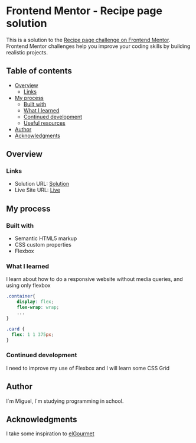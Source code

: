 # Frontend Mentor - Recipe page solution

This is a solution to the [Recipe page challenge on Frontend Mentor](https://www.frontendmentor.io/challenges/recipe-page-KiTsR8QQKm). Frontend Mentor challenges help you improve your coding skills by building realistic projects. 

## Table of contents

- [Overview](#overview)
  - [Links](#links)
- [My process](#my-process)
  - [Built with](#built-with)
  - [What I learned](#what-i-learned)
  - [Continued development](#continued-development)
  - [Useful resources](#useful-resources)
- [Author](#author)
- [Acknowledgments](#acknowledgments)

## Overview

### Links

- Solution URL: [Solution](https://www.frontendmentor.io/solutions/responsive-recipe-page-ooeZQuAv78)
- Live Site URL: [Live](https://1miken29.github.io/RecipePage/)

## My process

### Built with

- Semantic HTML5 markup
- CSS custom properties
- Flexbox

### What I learned

I learn about how to do a responsive website without media queries, and using only flexbox

```css
.container{
    display: flex;
    flex-wrap: wrap;
    ...
}
```
```css
.card {
  flex: 1 1 375px;
}
```

### Continued development

I need to improve my use of Flexbox and I will learn some CSS Grid

## Author

I´m Miguel, I´m studying programming in school.

## Acknowledgments

I take some inspiration to [elGourmet](https://elgourmet.com/)
